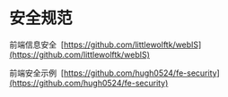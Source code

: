 

# 安全规范

前端信息安全  [https://github.com/littlewolftk/webIS](https://github.com/littlewolftk/webIS)

前端安全示例  [https://github.com/hugh0524/fe-security](https://github.com/hugh0524/fe-security)
